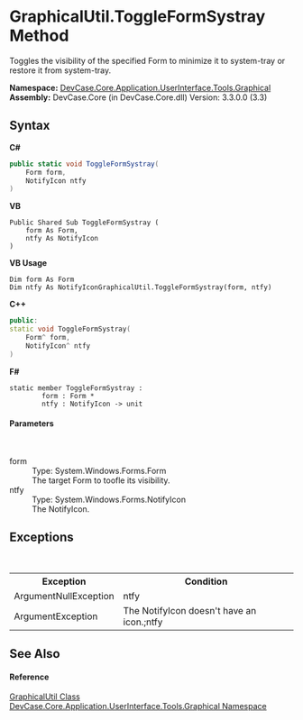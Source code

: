 # GraphicalUtil.ToggleFormSystray Method 
 

Toggles the visibility of the specified Form to minimize it to system-tray or restore it from system-tray.

**Namespace:**&nbsp;<a href="N_DevCase_Core_Application_UserInterface_Tools_Graphical">DevCase.Core.Application.UserInterface.Tools.Graphical</a><br />**Assembly:**&nbsp;DevCase.Core (in DevCase.Core.dll) Version: 3.3.0.0 (3.3)

## Syntax

**C#**<br />
``` C#
public static void ToggleFormSystray(
	Form form,
	NotifyIcon ntfy
)
```

**VB**<br />
``` VB
Public Shared Sub ToggleFormSystray ( 
	form As Form,
	ntfy As NotifyIcon
)
```

**VB Usage**<br />
``` VB Usage
Dim form As Form
Dim ntfy As NotifyIconGraphicalUtil.ToggleFormSystray(form, ntfy)
```

**C++**<br />
``` C++
public:
static void ToggleFormSystray(
	Form^ form, 
	NotifyIcon^ ntfy
)
```

**F#**<br />
``` F#
static member ToggleFormSystray : 
        form : Form * 
        ntfy : NotifyIcon -> unit 

```


#### Parameters
&nbsp;<dl><dt>form</dt><dd>Type: System.Windows.Forms.Form<br />The target Form to toofle its visibility.</dd><dt>ntfy</dt><dd>Type: System.Windows.Forms.NotifyIcon<br />The NotifyIcon.</dd></dl>

## Exceptions
&nbsp;<table><tr><th>Exception</th><th>Condition</th></tr><tr><td>ArgumentNullException</td><td>ntfy</td></tr><tr><td>ArgumentException</td><td>The NotifyIcon doesn't have an icon.;ntfy</td></tr></table>

## See Also


#### Reference
<a href="T_DevCase_Core_Application_UserInterface_Tools_Graphical_GraphicalUtil">GraphicalUtil Class</a><br /><a href="N_DevCase_Core_Application_UserInterface_Tools_Graphical">DevCase.Core.Application.UserInterface.Tools.Graphical Namespace</a><br />